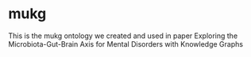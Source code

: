 # mukg
This is the mukg ontology we created and used in paper Exploring the Microbiota-Gut-Brain Axis for Mental Disorders with Knowledge Graphs

